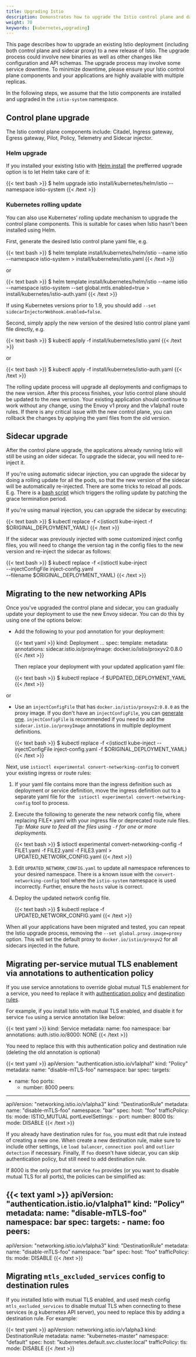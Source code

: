 ```yaml
---
title: Upgrading Istio
description: Demonstrates how to upgrade the Istio control plane and data plane independently.
weight: 70
keywords: [kubernetes,upgrading]
---
```


This page describes how to upgrade an existing Istio deployment (including both control plane and sidecar proxy) to a new release of Istio.
The upgrade process could involve new binaries as well as other changes like configuration and API schemas. The upgrade process may involve
some service downtime. To minimize downtime, please ensure your Istio control plane components and your applications are highly available
with multiple replicas.

In the following steps, we assume that the Istio components are installed and upgraded in the `istio-system` namespace.

## Control plane upgrade

The Istio control plane components include: Citadel, Ingress gateway, Egress gateway, Pilot, Policy, Telemetry and
Sidecar injector.

### Helm upgrade
If you installed your existing Istio with [Helm install](/docs/setup/kubernetes/helm-install/#option-2-install-with-helm-and-tiller-via-helm-install) the prefferred upgrade option is to let Helm take care of it:

{{< text bash >}}
$ helm upgrade istio install/kubernetes/helm/istio --namespace istio-system
{{< /text >}}

### Kubernetes rolling update
You can also use Kubernetes’ rolling update mechanism to upgrade the control plane components. This is suitable for cases when Istio hasn't been installed using Helm.

First, generate the desired Istio control plane yaml file, e.g.

{{< text bash >}}
$ helm template install/kubernetes/helm/istio --name istio \
    --namespace istio-system > install/kubernetes/istio.yaml
{{< /text >}}

or

{{< text bash >}}
$ helm template install/kubernetes/helm/istio --name istio \
    --namespace istio-system --set global.mtls.enabled=true > install/kubernetes/istio-auth.yaml
{{< /text >}}

If using Kubernetes versions prior to 1.9, you should add `--set sidecarInjectorWebhook.enabled=false`.

Second, simply apply the new version of the desired Istio control plane yaml file directly, e.g.

{{< text bash >}}
$ kubectl apply -f install/kubernetes/istio.yaml
{{< /text >}}

or

{{< text bash >}}
$ kubectl apply -f install/kubernetes/istio-auth.yaml
{{< /text >}}

The rolling update process will upgrade all deployments and configmaps to the new version. After this process finishes,
your Istio control plane should be updated to the new version. Your existing application should continue to work without
any change, using the Envoy v1 proxy and the v1alpha1 route rules. If there is any critical issue with the new control plane,
you can rollback the changes by applying the yaml files from the old version.

## Sidecar upgrade

After the control plane upgrade, the applications already running Istio will still be using an older sidecar. To upgrade the sidecar,
you will need to re-inject it.

If you're using automatic sidecar injection, you can upgrade the sidecar
by doing a rolling update for all the pods, so that the new version of the
sidecar will be automatically re-injected. There are some tricks to reload
all pods. E.g. There is a [bash script](https://gist.github.com/jmound/ff6fa539385d1a057c82fa9fa739492e)
which triggers the rolling update by patching the grace termination period.

If you're using manual injection, you can upgrade the
sidecar by executing:

{{< text bash >}}
$ kubectl replace -f <(istioctl kube-inject -f $ORIGINAL_DEPLOYMENT_YAML)
{{< /text >}}

If the sidecar was previously injected with some customized inject config
files, you will need to change the version tag in the config files to the new
version and re-inject the sidecar as follows:

{{< text bash >}}
$ kubectl replace -f <(istioctl kube-inject \
     --injectConfigFile inject-config.yaml \
     --filename $ORIGINAL_DEPLOYMENT_YAML)
{{< /text >}}

## Migrating to the new networking APIs

Once you've upgraded the control plane and sidecar, you can gradually update your deployment to use the new Envoy sidecar.  You can do this by using
one of the options below:

- Add the following to your pod annotation for your deployment:

    {{< text yaml >}}
    kind: Deployment
    ...
    spec:
      template:
        metadata:
          annotations:
            sidecar.istio.io/proxyImage: docker.io/istio/proxyv2:0.8.0
    {{< /text >}}

    Then replace your deployment with your updated application yaml file:

    {{< text bash >}}
    $ kubectl replace -f $UPDATED_DEPLOYMENT_YAML
    {{< /text >}}

or

- Use an `injectConfigFile` that has `docker.io/istio/proxyv2:0.8.0` as the proxy image.  If you don't have an `injectConfigFile`, you can
[generate one](/docs/setup/kubernetes/sidecar-injection/#manual-sidecar-injection).   `injectConfigFile` is recommended if you need to add
the `sidecar.istio.io/proxyImage` annotations in multiple deployment definitions.

    {{< text bash >}}
    $ kubectl replace -f <(istioctl kube-inject --injectConfigFile inject-config.yaml -f $ORIGINAL_DEPLOYMENT_YAML)
    {{< /text >}}

Next, use `istioctl experimental convert-networking-config` to convert your existing ingress or route rules:

1. If your yaml file contains more than the ingress definition such as deployment or service definition, move the ingress definition out to a separate yaml file for the `
istioctl experimental convert-networking-config` tool to process.

1. Execute the following to generate the new network config file, where replacing FILE*.yaml with your ingress file or deprecated route rule files.
*Tip: Make sure to feed all the files using `-f` for one or more deployments.*

    {{< text bash >}}
    $ istioctl experimental convert-networking-config -f FILE1.yaml -f FILE2.yaml -f FILE3.yaml > UPDATED_NETWORK_CONFIG.yaml
    {{< /text >}}

1. Edit `UPDATED_NETWORK_CONFIG.yaml` to update all namespace references to your desired namespace.
There is a known issue with the `convert-networking-config` tool where the `istio-system` namespace
is used incorrectly. Further, ensure the `hosts` value is correct.

1. Deploy the updated network config file.

    {{< text bash >}}
    $ kubectl replace -f UPDATED_NETWORK_CONFIG.yaml
    {{< /text >}}

When all your applications have been migrated and tested, you can repeat the Istio upgrade process, removing the
`--set global.proxy.image=proxy` option.  This will set the default proxy to `docker.io/istio/proxyv2` for all
sidecars injected in the future.

## Migrating per-service mutual TLS enablement via annotations to authentication policy

If you use service annotations to override global mutual TLS enablement for a service, you need to replace it with [authentication policy](/docs/concepts/security/#authentication-policy) and [destination rules](/docs/concepts/traffic-management/#destination-rules).

For example, if you install Istio with mutual TLS enabled, and disable it for service `foo` using a service annotation like below:

{{< text yaml >}}
kind: Service
metadata:
  name: foo
  namespace: bar
  annotations:
    auth.istio.io/8000: NONE
{{< /text >}}

You need to replace this with this authentication policy and destination rule (deleting the old annotation is optional)

{{< text yaml >}}
apiVersion: "authentication.istio.io/v1alpha1"
kind: "Policy"
metadata:
  name: "disable-mTLS-foo"
  namespace: bar
spec:
  targets:
  - name: foo
    ports:
    - number: 8000
  peers:
---
apiVersion: "networking.istio.io/v1alpha3"
kind: "DestinationRule"
metadata:
  name: "disable-mTLS-foo"
  namespace: "bar"
spec:
  host: "foo"
  trafficPolicy:
    tls:
      mode: ISTIO_MUTUAL
    portLevelSettings:
    - port:
        number: 8000
      tls:
        mode: DISABLE
{{< /text >}}

If you already have destination rules for `foo`, you must edit that rule instead of creating a new one.
When create a new destination rule, make sure to include other settings, i.e `load balancer`, `connection pool` and `outlier detection` if necessary.
Finally, If `foo` doesn't have sidecar, you can skip authentication policy, but still need to add destination rule.

If 8000 is the only port that service `foo` provides (or you want to disable mutual TLS for all ports), the policies can be simplified as:

{{< text yaml >}}
apiVersion: "authentication.istio.io/v1alpha1"
kind: "Policy"
metadata:
  name: "disable-mTLS-foo"
    namespace: bar
  spec:
    targets:
    - name: foo
    peers:
---
apiVersion: "networking.istio.io/v1alpha3"
kind: "DestinationRule"
metadata:
  name: "disable-mTLS-foo"
  namespace: "bar"
spec:
  host: "foo"
trafficPolicy:
  tls:
    mode: DISABLE
{{< /text >}}

## Migrating `mtls_excluded_services` config to destination rules

If you installed Istio with mutual TLS enabled, and used mesh config `mtls_excluded_services` to disable mutual TLS when connecting to these services (e.g kubernetes API server), you need to replace this by adding a destination rule. For example:

{{< text yaml >}}
apiVersion: networking.istio.io/v1alpha3
kind: DestinationRule
metadata:
  name: "kubernetes-master"
  namespace: "default"
spec:
  host: "kubernetes.default.svc.cluster.local"
  trafficPolicy:
    tls:
      mode: DISABLE
{{< /text >}}

